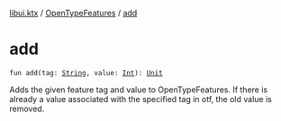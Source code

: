 [libui.ktx](../index.md) / [OpenTypeFeatures](index.md) / [add](./add.md)

# add

`fun add(tag: `[`String`](https://kotlinlang.org/api/latest/jvm/stdlib/kotlin/-string/index.html)`, value: `[`Int`](https://kotlinlang.org/api/latest/jvm/stdlib/kotlin/-int/index.html)`): `[`Unit`](https://kotlinlang.org/api/latest/jvm/stdlib/kotlin/-unit/index.html)

Adds the given feature tag and value to OpenTypeFeatures. If there is already a value
associated with the specified tag in otf, the old value is removed.

